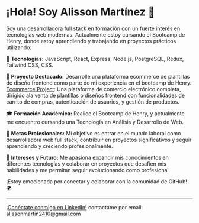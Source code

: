 # ¡Hola! Soy Alisson Martínez 👋

Soy una desarrolladora full stack en formación con un fuerte interés en tecnologías web modernas. Actualmente estoy cursando el Bootcamp de Henry, donde estoy aprendiendo y trabajando en proyectos prácticos utilizando:

🚀 **Tecnologías:** JavaScript, React, Express, Node.js, PostgreSQL, Redux, Tailwind CSS, CSS.

💼 **Proyecto Destacado:** Desarrollé una plataforma ecommerce de plantillas de diseño frontend como parte de mi experiencia en el bootcamp de Henry.
[Ecommerce Project](pf-front-end-ecommerce-vega.vercel.app): Una plataforma de comercio electrónico completa, dirigido ala venta de plantillas o diseños frontend con funcionalidades de carrito de compras, autenticación de usuarios, y gestión de productos.

🎓 **Formación Académica:** Realice el Bootcamp de Henry, y actualmente me encuentro cursando una Tecnología en Análisis y Desarrollo de Web.

🎯 **Metas Profesionales:** Mi objetivo es entrar en el mundo laboral como desarrolladora web full stack, contribuir en proyectos significativos y seguir aprendiendo y creciendo profesionalmente.

🌱 **Intereses y Futuro:** Me apasiona expandir mis conocimientos en diferentes tecnologías y colaborar en proyectos que desafíen mis habilidades y me permitan seguir evolucionando como profesional.

¡Estoy emocionada por conectar y colaborar con la comunidad de GitHub! 🌍

---

[¡Conéctate conmigo en LinkedIn!](www.linkedin.com/in/alisson-martinez-29743227a) 
contactame por email: alissonmartin2410@gmail.com
